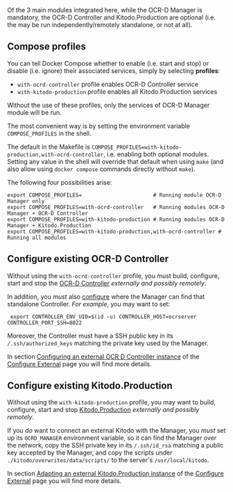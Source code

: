 Of the 3 main modules integrated here, while the OCR-D Manager is mandatory, 
the OCR-D Controller and Kitodo.Production are optional 
(i.e. the may be run independently/remotely standalone, or not at all).

## Compose profiles

You can tell Docker Compose whether to enable (i.e. start and stop) or disable (i.e. ignore) 
their associated services, simply by selecting **profiles**:

- `with-ocrd-controller` profile enables OCR-D Controller service
- `with-kitodo-production` profile enables all Kitodo.Production services

Without the use of these profiles, only the services of OCR-D Manager module will be run.

The most convenient way is by setting the environment variable `COMPOSE_PROFILES` in the shell.

The default in the Makefile is `COMPOSE_PROFILES=with-kitodo-production,with-ocrd-controller`,
i.e. enabling both optional modules. Setting any value in the shell will override that default
when using `make` (and also allow using `docker compose` commands directly without `make`).

The following four possibilities arise:

    export COMPOSE_PROFILES=                       # Running module OCR-D Manager only
    export COMPOSE_PROFILES=with-ocrd-controller   # Running modules OCR-D Manager + OCR-D Controller
    export COMPOSE_PROFILES=with-kitodo-production # Running modules OCR-D Manager + Kitodo.Production
    export COMPOSE_PROFILES=with-kitodo-production,with-ocrd-controller # Running all modules

## Configure existing OCR-D Controller

Without using the `with-ocrd-controller` profile, you must build, configure, start and stop the [OCR-D Controller](https://github.com/slub/ocrd_controller) _externally and possibly remotely_.

In addition, you _must_ also [configure](#configuration) where the Manager can find that standalone Controller. _For example_, you may want to set:

     export CONTROLLER_ENV_UID=$(id -u) CONTROLLER_HOST=ocrserver CONTROLLER_PORT_SSH=8022


Moreover, the Controller must have a SSH public key in its `/.ssh/authorized_keys` matching the private key used by the Manager.

In section [Configuring an external OCR D Controller instance](configure-external.md#configuring-an-external-ocr-d-controller-instance) of the [Configure External](configure-external.md) page
you will find more details.

## Configure existing Kitodo.Production

Without using the `with-kitodo-production` profile, you may want to build, configure, start and stop [Kitodo.Production](https://github.com/slub/kitodo-production-docker) _externally and possibly remotely_.

If you _do_ want to connect an external Kitodo with the Manager, you _must_ set up its `OCRD_MANAGER` environment variable, so it can find the Manager over the network, copy the SSH private key in its `/.ssh/id_rsa` matching a public key accepted by the Manager, and copy the scripts under `./kitodo/overwrites/data/scripts/` to the server's `/usr/local/kitodo`.

In section [Adapting an external Kitodo.Production instance](configure-external.md#adapting-an-external-kitodoproduction-instance) of the [Configure External](configure-external.md) page 
you will find more details.
